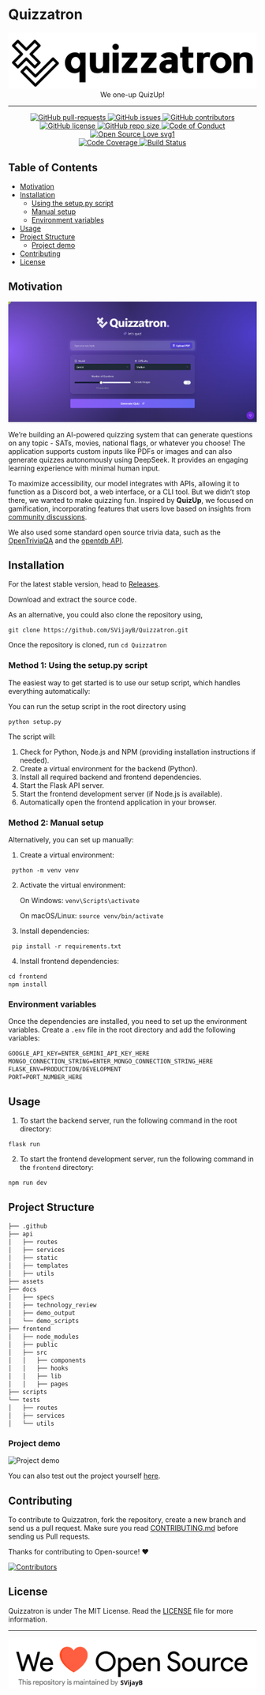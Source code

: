 # Quizzatron

<p align="center">
    <img src="assets/logo.png" alt="Logo" border="0">
    <br>We one-up QuizUp!

---

<p align="center">
    <a href="https://github.com/SVijayB/Quizzatron/pulls">
        <img src="https://img.shields.io/github/issues-pr/SVijayB/Quizzatron.svg?style=for-the-badge&amp;logo=opencollective" alt="GitHub pull-requests">
    </a>
<a href="https://github.com/SVijayB/Quizzatron/issues">
    <img src="https://img.shields.io/github/issues/SVijayB/Quizzatron.svg?style=for-the-badge&amp;logo=testcafe" alt="GitHub issues">
    </a>
<a href="https://github.com/SVijayB/Quizzatron/graphs/contributors">
    <img src="https://img.shields.io/github/contributors/SVijayB/Quizzatron.svg?style=for-the-badge&amp;logo=bandsintown" alt="GitHub contributors">
    </a>
<a href="https://github.com/SVijayB/Quizzatron/blob/master/LICENSE">
    <img src="https://img.shields.io/github/license/SVijayB/Quizzatron?style=for-the-badge&amp;logo=appveyor" alt="GitHub license">
    </a>
<a href="https://github.com/SVijayB/Quizzatron">
    <img src="https://img.shields.io/github/repo-size/SVijayB/Quizzatron?style=for-the-badge&amp;logo=git" alt="GitHub repo size">
    </a>
<a href="https://github.com/SVijayB/Quizzatron/blob/master/.github/CODE_OF_CONDUCT.md">
    <img src="https://img.shields.io/badge/code%20of-conduct-ff69b4.svg?style=for-the-badge&amp;logo=crowdsource" alt="Code of Conduct">
    </a>
<a href="https://github.com/SVijayB/Quizzatron/blob/master/.github/CONTRIBUTING.md">
    <img src="https://img.shields.io/static/v1?style=for-the-badge&amp;logo=opensourceinitiative&amp;label=Open&amp;message=Source%20%E2%9D%A4%EF%B8%8F&amp;color=blueviolet" alt="Open Source Love svg1">
    </a>
    <br>
<a href="https://codecov.io/gh/SVijayB/Quizzatron" > 
    <img src="https://img.shields.io/codecov/c/github/SVijayB/quizzatron?style=for-the-badge&logo=codecov" alt="Code Coverage"> 
    </a>
<a href="https://github.com/SVijayB/Quizzatron/actions">
    <img src="https://img.shields.io/github/actions/workflow/status/SVijayB/Quizzatron/ci-test.yml?style=for-the-badge&logo=github" alt="Build Status">
    </a>
</p>

## Table of Contents

-   [Motivation](#motivation)
-   [Installation](#installation)
    -   [Using the setup.py script](#method-1-using-the-setuppy-script)
    -   [Manual setup](#method-2-manual-setup)
    -   [Environment variables](#environment-variables)
-   [Usage](#usage)
-   [Project Structure](#project-structure)
    -   [Project demo](#project-demo)
-   [Contributing](#contributing)
-   [License](#license)

## Motivation

<!--- Insert product screenshot below --->

![alt text](assets/ss-1.png)

We’re building an AI-powered quizzing system that can generate questions on any topic - SATs, movies, national flags, or whatever you choose! The application supports custom inputs like PDFs or images and can also generate quizzes autonomously using DeepSeek. It provides an engaging learning experience with minimal human input.

To maximize accessibility, our model integrates with APIs, allowing it to function as a Discord bot, a web interface, or a CLI tool. But we didn’t stop there, we wanted to make quizzing fun. Inspired by **QuizUp**, we focused on gamification, incorporating features that users love based on insights from [community discussions](https://www.reddit.com/r/QuizUp/comments/1ahl958/what_the_hell_happened_to_quizup/).

We also used some standard open source trivia data, such as the [OpenTriviaQA](https://github.com/uberspot/OpenTriviaQA) and the [opentdb API](https://opentdb.com/).

## Installation

<!--- Provide instructions on installing the application --->

For the latest stable version, head to [Releases](https://github.com/SVijayB/Quizzatron/releases).

Download and extract the source code.

As an alternative, you could also clone the repository using,

```
git clone https://github.com/SVijayB/Quizzatron.git
```

Once the repository is cloned, run `cd Quizzatron`

### Method 1: Using the setup.py script

The easiest way to get started is to use our setup script, which handles everything automatically:

You can run the setup script in the root directory using

```
python setup.py
```

The script will:

1. Check for Python, Node.js and NPM (providing installation instructions if needed).
2. Create a virtual environment for the backend (Python).
3. Install all required backend and frontend dependencies.
4. Start the Flask API server.
5. Start the frontend development server (if Node.js is available).
6. Automatically open the frontend application in your browser.

### Method 2: Manual setup

Alternatively, you can set up manually:

1. Create a virtual environment:

```
 python -m venv venv
```

2. Activate the virtual environment:

    On Windows: `venv\Scripts\activate`

    On macOS/Linux: `source venv/bin/activate`

3. Install dependencies:

```
 pip install -r requirements.txt
```

4. Install frontend dependencies:

```
cd frontend
npm install
```

### Environment variables

Once the dependencies are installed, you need to set up the environment variables.
Create a `.env` file in the root directory and add the following variables:

```
GOOGLE_API_KEY=ENTER_GEMINI_API_KEY_HERE
MONGO_CONNECTION_STRING=ENTER_MONGO_CONNECTION_STRING_HERE
FLASK_ENV=PRODUCTION/DEVELOPMENT
PORT=PORT_NUMBER_HERE
```

## Usage

<!--- Provide instructions and examples for use. Include screenshots as needed. --->

1. To start the backend server, run the following command in the root directory:

```
flask run
```

2. To start the frontend development server, run the following command in the `frontend` directory:

```
npm run dev
```

## Project Structure

```
├── .github
├── api
│   ├── routes
│   ├── services
│   ├── static
│   ├── templates
│   ├── utils
├── assets
├── docs
│   ├── specs
│   ├── technology_review
│   ├── demo_output
│   └── demo_scripts
├── frontend
│   ├── node_modules
│   ├── public
│   ├── src
│   │   ├── components
│   │   ├── hooks
│   │   ├── lib
│   │   ├── pages
├── scripts
└── tests
│   ├── routes
│   ├── services
│   └── utils

```

### Project demo

![Project demo](https://media.giphy.com/media/v1.Y2lkPTc5MGI3NjExMTJlODMxMDg0ZWJjOGFmNTdjYzczZTMwZTIyNzM3YTExZWMxMzM2OCZjdD1n/wwg1suUiTbCY8H8vIA/giphy-downsized-large.gif)

You can also test out the project yourself [here]([https://www.youtube.com/watch?v=dQw4w9WgXcQ](https://quizzatron.netlify.app/)).

## Contributing

To contribute to Quizzatron, fork the repository, create a new branch and send us a pull request. Make sure you read [CONTRIBUTING.md](https://github.com/SVijayB/Quizzatron/blob/master/.github/CONTRIBUTING.md) before sending us Pull requests.

Thanks for contributing to Open-source! ❤️

[![Contributors](https://contrib.rocks/image?repo=SVijayB/Quizzatron)](https://github.com/SVijayB/Quizzatron/graphs/contributors)

## License

Quizzatron is under The MIT License. Read the [LICENSE](https://github.com/SVijayB/Quizzatron/blob/master/LICENSE) file for more information.

---

<img src="assets/footercredits.png" width = "600px">
